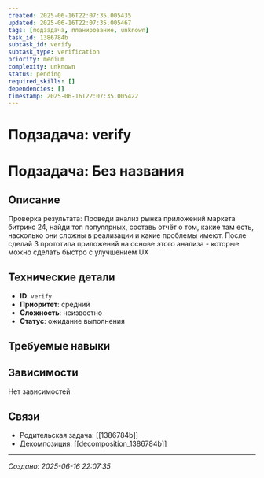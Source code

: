 ```yaml
---
created: 2025-06-16T22:07:35.005435
updated: 2025-06-16T22:07:35.005467
tags: [подзадача, планирование, unknown]
task_id: 1386784b
subtask_id: verify
subtask_type: verification
priority: medium
complexity: unknown
status: pending
required_skills: []
dependencies: []
timestamp: 2025-06-16T22:07:35.005422
---
```


# Подзадача: verify

# Подзадача: Без названия

## Описание
Проверка результата: Проведи анализ рынка приложений маркета битрикс 24, найди топ популярных, составь отчёт о том, какие там есть, насколько они сложны в реализации и какие проблемы имеют. После сделай 3 прототипа приложений на основе этого анализа - которые можно сделать быстро с улучшением UX

## Технические детали
- **ID**: `verify`
- **Приоритет**: средний
- **Сложность**: неизвестно
- **Статус**: ожидание выполнения

## Требуемые навыки


## Зависимости
Нет зависимостей

## Связи
- Родительская задача: [[1386784b]]
- Декомпозиция: [[decomposition_1386784b]]

---
*Создано: 2025-06-16 22:07:35*
